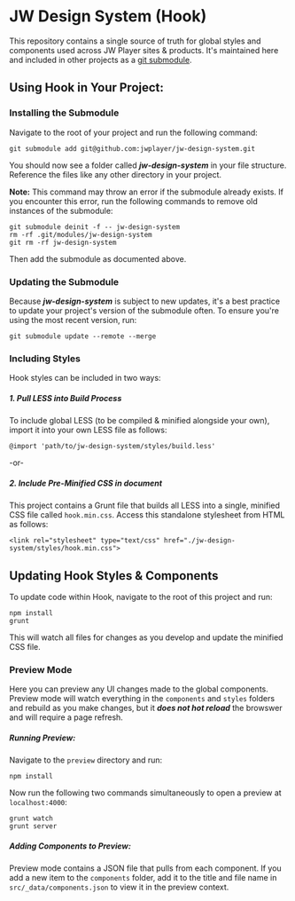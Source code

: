 # JW Design System (Hook)

This repository contains a single source of truth for global styles and components used across JW Player sites & products. It's maintained here and included in other projects as a [git submodule](https://git-scm.com/docs/git-submodule).

## Using Hook in Your Project:

### Installing the Submodule
Navigate to the root of your project and run the following command:
```
git submodule add git@github.com:jwplayer/jw-design-system.git
```
You should now see a folder called **_jw-design-system_** in your file structure. Reference the files like any other directory in your project.

**Note:** This command may throw an error if the submodule already exists. If you encounter this error, run the following commands to remove old instances of the submodule:
```
git submodule deinit -f -- jw-design-system
rm -rf .git/modules/jw-design-system
git rm -rf jw-design-system
```
Then add the submodule as documented above.

### Updating the Submodule
Because **_jw-design-system_** is subject to new updates, it's a best practice to update your project's version of the submodule often. To ensure you're using the most recent version, run:
```
git submodule update --remote --merge
```

### Including Styles
Hook styles can be included in two ways:

##### 1. Pull LESS into Build Process
To include global LESS (to be compiled & minified alongside your own), import it into your own LESS file as follows:
```
@import 'path/to/jw-design-system/styles/build.less'
```
-or-
##### 2. Include Pre-Minified CSS in document <head>
This project contains a Grunt file that builds all LESS into a single, minified CSS file called `hook.min.css`. Access this standalone stylesheet from HTML as follows:
```
<link rel="stylesheet" type="text/css" href="./jw-design-system/styles/hook.min.css">
```

## Updating Hook Styles & Components
To update code within Hook, navigate to the root of this project and run:
```
npm install
grunt
```
This will watch all files for changes as you develop and update the minified CSS file.

### Preview Mode
Here you can preview any UI changes made to the global components. Preview mode will watch everything in the `components` and `styles` folders and rebuild as you make changes, but it **_does not hot reload_** the browswer and will require a page refresh.

##### Running Preview:
Navigate to the `preview` directory and run:
```
npm install
```
Now run the following two commands simultaneously to open a preview at `localhost:4000`:
```
grunt watch
grunt server
```
##### Adding Components to Preview:
Preview mode contains a JSON file that pulls from each component. If you add a new item to the `components` folder, add it to the title and file name in `src/_data/components.json` to view it in the preview context.
